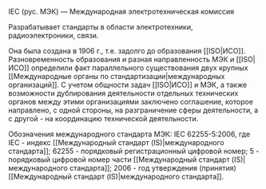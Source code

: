 IEC (рус. МЭК) — Международная электротехническая комиссия 

Разрабатывает стандарты в области электротехники, радиоэлектроники, связи. 

Она была создана в 1906 г., т.е. задолго до образования [[ISO|ИСО]]. Разновременность образования и разная направленность МЭК и [[ISO|ИСО]] определили факт параллельного существования двух крупных [[Международные органы по стандартизации|международных организаций]]. С учетом общности задач [[ISO|ИСО]] и МЭК, а также возможности дублирования деятельности отдельных технических органов между этими организациями заключено соглашение, которое направлено, с одной стороны, на разграничение сферы деятельности, а с другой - на координацию технической деятельности.

Обозначения международного стандарта МЭК: IEC 62255-5:2006, где IEC - индекс [[Международный стандарт (IS)|международного стандарта]]; 62255 - порядковый регистрационный цифровой номер; 5 - порядковый цифровой номер части [[Международный стандарт (IS)|международного стандарта]]; 2006 - год утверждения (принятия) [[Международный стандарт (IS)|международного стандарта]].